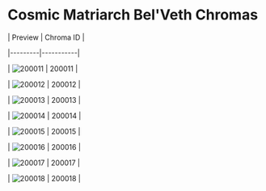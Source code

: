# Cosmic Matriarch Bel'Veth Chromas


| Preview | Chroma ID |

|---------|-----------|

| ![200011](https://raw.communitydragon.org/latest/plugins/rcp-be-lol-game-data/global/default/v1/champion-chroma-images/200/200011.png) | 200011 |

| ![200012](https://raw.communitydragon.org/latest/plugins/rcp-be-lol-game-data/global/default/v1/champion-chroma-images/200/200012.png) | 200012 |

| ![200013](https://raw.communitydragon.org/latest/plugins/rcp-be-lol-game-data/global/default/v1/champion-chroma-images/200/200013.png) | 200013 |

| ![200014](https://raw.communitydragon.org/latest/plugins/rcp-be-lol-game-data/global/default/v1/champion-chroma-images/200/200014.png) | 200014 |

| ![200015](https://raw.communitydragon.org/latest/plugins/rcp-be-lol-game-data/global/default/v1/champion-chroma-images/200/200015.png) | 200015 |

| ![200016](https://raw.communitydragon.org/latest/plugins/rcp-be-lol-game-data/global/default/v1/champion-chroma-images/200/200016.png) | 200016 |

| ![200017](https://raw.communitydragon.org/latest/plugins/rcp-be-lol-game-data/global/default/v1/champion-chroma-images/200/200017.png) | 200017 |

| ![200018](https://raw.communitydragon.org/latest/plugins/rcp-be-lol-game-data/global/default/v1/champion-chroma-images/200/200018.png) | 200018 |